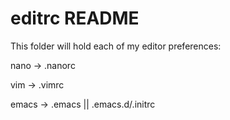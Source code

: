 editrc README
=============

This folder will hold each of my editor preferences:

nano -> .nanorc

vim -> .vimrc

emacs -> .emacs || .emacs.d/.initrc

